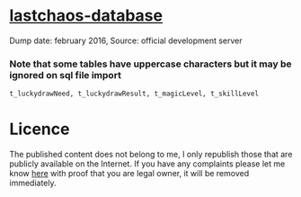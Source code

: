 # [lastchaos-database](https://github.com/openlastchaos/lastchaos-database)
Dump date: february 2016, Source: official development server

### Note that some tables have uppercase characters but it may be ignored on sql file import
`t_luckydrawNeed, t_luckydrawResult, t_magicLevel, t_skillLevel`

# Licence
The published content does not belong to me, I only republish those that are publicly available on the Internet.
If you have any complaints please let me know [here](https://github.com/openlastchaos/lastchaos-database/issues)
with proof that you are legal owner, it will be removed immediately.
